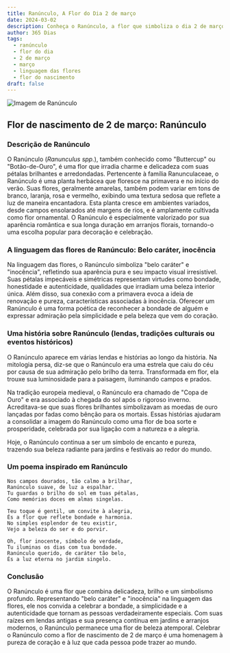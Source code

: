 ```yaml
---
title: Ranúnculo, A Flor do Dia 2 de março
date: 2024-03-02
description: Conheça o Ranúnculo, a flor que simboliza o dia 2 de março e seu significado 'Belo caráter, inocência'. Explore a beleza e o simbolismo desta flor encantadora.
author: 365 Dias
tags:
  - ranúnculo
  - flor do dia
  - 2 de março
  - março
  - linguagem das flores
  - flor do nascimento
draft: false
---
```


![Imagem de Ranúnculo](https://cdn.pixabay.com/photo/2015/05/04/20/26/buttercup-752927_640.jpg#center)


## Flor de nascimento de 2 de março: Ranúnculo

### Descrição de Ranúnculo

O Ranúnculo (_Ranunculus spp._), também conhecido como "Buttercup" ou "Botão-de-Ouro", é uma flor que irradia charme e delicadeza com suas pétalas brilhantes e arredondadas. Pertencente à família Ranunculaceae, o Ranúnculo é uma planta herbácea que floresce na primavera e no início do verão. Suas flores, geralmente amarelas, também podem variar em tons de branco, laranja, rosa e vermelho, exibindo uma textura sedosa que reflete a luz de maneira encantadora. Esta planta cresce em ambientes variados, desde campos ensolarados até margens de rios, e é amplamente cultivada como flor ornamental. O Ranúnculo é especialmente valorizado por sua aparência romântica e sua longa duração em arranjos florais, tornando-o uma escolha popular para decoração e celebração.

### A linguagem das flores de Ranúnculo: Belo caráter, inocência

Na linguagem das flores, o Ranúnculo simboliza "belo caráter" e "inocência", refletindo sua aparência pura e seu impacto visual irresistível. Suas pétalas impecáveis e simétricas representam virtudes como bondade, honestidade e autenticidade, qualidades que irradiam uma beleza interior única. Além disso, sua conexão com a primavera evoca a ideia de renovação e pureza, características associadas à inocência. Oferecer um Ranúnculo é uma forma poética de reconhecer a bondade de alguém e expressar admiração pela simplicidade e pela beleza que vem do coração.

### Uma história sobre Ranúnculo (lendas, tradições culturais ou eventos históricos)

O Ranúnculo aparece em várias lendas e histórias ao longo da história. Na mitologia persa, diz-se que o Ranúnculo era uma estrela que caiu do céu por causa de sua admiração pelo brilho da terra. Transformada em flor, ela trouxe sua luminosidade para a paisagem, iluminando campos e prados.

Na tradição europeia medieval, o Ranúnculo era chamado de "Copa de Ouro" e era associado à chegada do sol após o rigoroso inverno. Acreditava-se que suas flores brilhantes simbolizavam as moedas de ouro lançadas por fadas como bênção para os mortais. Essas histórias ajudaram a consolidar a imagem do Ranúnculo como uma flor de boa sorte e prosperidade, celebrada por sua ligação com a natureza e a alegria.

Hoje, o Ranúnculo continua a ser um símbolo de encanto e pureza, trazendo sua beleza radiante para jardins e festivais ao redor do mundo.

### Um poema inspirado em Ranúnculo

```
Nos campos dourados, tão calmo a brilhar,  
Ranúnculo suave, de luz a espalhar.  
Tu guardas o brilho do sol em tuas pétalas,  
Como memórias doces em almas singelas.  

Teu toque é gentil, um convite à alegria,  
És a flor que reflete bondade e harmonia.  
No simples esplendor de teu existir,  
Vejo a beleza do ser e do porvir.  

Oh, flor inocente, símbolo de verdade,  
Tu iluminas os dias com tua bondade.  
Ranúnculo querido, de caráter tão belo,  
És a luz eterna no jardim singelo.
```

### Conclusão

O Ranúnculo é uma flor que combina delicadeza, brilho e um simbolismo profundo. Representando "belo caráter" e "inocência" na linguagem das flores, ele nos convida a celebrar a bondade, a simplicidade e a autenticidade que tornam as pessoas verdadeiramente especiais. Com suas raízes em lendas antigas e sua presença contínua em jardins e arranjos modernos, o Ranúnculo permanece uma flor de beleza atemporal. Celebrar o Ranúnculo como a flor de nascimento de 2 de março é uma homenagem à pureza de coração e à luz que cada pessoa pode trazer ao mundo.